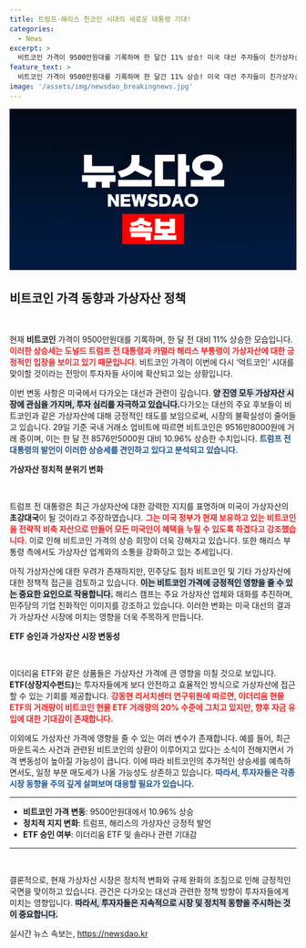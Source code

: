 ```yaml
---
title: 트럼프·해리스 친코인 시대의 새로운 대통령 기대!
categories:
  - News
excerpt: >
  비트코인 가격이 9500만원대를 기록하며 한 달간 11% 상승! 미국 대선 주자들이 친가상자산 정책을 펼치고 있어 향후 비트코인 억트코인 시대가 열릴까? 투자자들 사이에서 기대감이 고조되고 있다.
feature_text: >
  비트코인 가격이 9500만원대를 기록하며 한 달간 11% 상승! 미국 대선 주자들이 친가상자산 정책을 펼치고 있어 향후 비트코인 억트코인 시대가 열릴까? 투자자들 사이에서 기대감이 고조되고 있다.
image: '/assets/img/newsdao_breakingnews.jpg'
---
```


<p><img src="/assets/img/newsdao_breakingnews.jpg" alt="firstkoreanews 속보" /></p>

<h2 data-ke-size="size26">비트코인 가격 동향과 가상자산 정책</h2>

<p data-ke-size="size16">&nbsp;</p>

<p>현재 <b>비트코인</b> 가격이 9500만원대를 기록하며, 한 달 전 대비 11% 상승한 모습입니다. <b><span style="color: #ee2323;">이러한 상승세는 도널드 트럼프 전 대통령과 카멀라 해리스 부통령이 가상자산에 대한 긍정적인 입장을 보이고 있기 때문입니다.</span></b> 비트코인 가격이 이번에 다시 ‘억트코인’ 시대를 맞이할 것이라는 전망이 투자자들 사이에 확산되고 있는 상황입니다. </p>

<p>이번 변동 사항은 미국에서 다가오는 대선과 관련이 깊습니다. <b><span style="background-color: #21538527;">양 진영 모두 가상자산 시장에 관심을 가지며, 투자 심리를 자극하고 있습니다.</span></b>다가오는 대선의 주요 후보들이 비트코인과 같은 가상자산에 대해 긍정적인 태도를 보임으로써, 시장의 불확실성이 줄어들고 있습니다. 29일 기준 국내 거래소 업비트에 따르면 비트코인은 9516만8000원에 거래 중이며, 이는 한 달 전 8576만5000원 대비 10.96% 상승한 수치입니다. <b><span style="color: #1a5490;">트럼프 전 대통령의 발언이 이러한 상승세를 견인하고 있다고 분석되고 있습니다.</span></b></p>

<p><b>가상자산 정치적 분위기 변화</b></p>

<p data-ke-size="size16">&nbsp;</p>

<p>트럼프 전 대통령은 최근 가상자산에 대한 강력한 지지를 표명하며 미국이 가상자산의 <b>초강대국</b>이 될 것이라고 주장하였습니다. <b><span style="color: #ee2323;">그는 미국 정부가 현재 보유하고 있는 비트코인을 전략적 비축 자산으로 만들어 모든 미국인이 혜택을 누릴 수 있도록 하겠다고 강조했습니다.</span></b> 이로 인해 비트코인 가격의 상승 희망이 더욱 강해지고 있습니다. 또한 해리스 부통령 측에서도 가상자산 업계와의 소통을 강화하고 있는 추세입니다. </p>

<p>아직 가상자산에 대한 우려가 존재하지만, 민주당도 점차 비트코인 및 기타 가상자산에 대한 정책적 접근을 검토하고 있습니다. <b><span style="background-color: #21538527;">이는 비트코인 가격에 긍정적인 영향을 줄 수 있는 중요한 요인으로 작용합니다.</span></b> 해리스 캠프는 주요 가상자산 업체와 대화를 추진하며, 민주당의 기업 친화적인 이미지를 강조하고 있습니다. 이러한 변화는 미국 대선의 결과가 가상자산 시장에 미치는 영향을 더욱 주목하게 만듭니다. </p>

<p><b>ETF 승인과 가상자산 시장 변동성</b></p>

<p data-ke-size="size16">&nbsp;</p>

<p>이더리움 ETF와 같은 상품들은 가상자산 가격에 큰 영향을 미칠 것으로 보입니다. <b>ETF(상장지수펀드)</b>는 투자자들에게 보다 안전하고 효율적인 방식으로 가상자산에 접근할 수 있는 기회를 제공합니다. <b><span style="color: #ee2323;">강동현 리서치센터 연구위원에 따르면, 이더리움 현물 ETF의 거래량이 비트코인 현물 ETF 거래량의 20% 수준에 그치고 있지만, 향후 자금 유입에 대한 기대감이 존재합니다.</span></b> </p>

<p>이외에도 가상자산 가격에 영향을 줄 수 있는 여러 변수가 존재합니다. 예를 들어, 최근 마운트곡스 사건과 관련된 비트코인의 상환이 이루어지고 있다는 소식이 전해지면서 가격 변동성이 높아질 가능성이 큽니다. 이에 따라 비트코인의 추가적인 상승세를 예측하면서도, 일정 부분 매도세가 나올 가능성도 상존하고 있습니다. <b><span style="color: #1a5490;">따라서, 투자자들은 각종 시장 동향을 주의 깊게 살펴보며 대응할 필요가 있습니다.</span></b></p>

<hr/>

<ul>
    <li><b>비트코인 가격 변동</b>: 9500만원대에서 10.96% 상승</li>
    <li><b>정치적 지지 변화</b>: 트럼프, 해리스의 가상자산 긍정적 발언</li>
    <li><b>ETF 승인 여부</b>: 이더리움 ETF 및 솔라나 관련 기대감</li>
</ul>

<hr/>

<p data-ke-size="size16">&nbsp;</p>

<p>결론적으로, 현재 가상자산 시장은 정치적 변화와 규제 완화의 조짐으로 인해 긍정적인 국면을 맞이하고 있습니다. 관건은 다가오는 대선과 관련한 정책 방향이 투자자들에게 미치는 영향입니다. <b><span style="background-color: #21538527;">따라서, 투자자들은 지속적으로 시장 및 정치적 동향을 주시하는 것이 중요합니다.</span></b></p>
실시간 뉴스 속보는, <a href="https://newsdao.kr" rel="dofollow">https://newsdao.kr</a>


